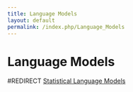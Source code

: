 ```yaml
---
title: Language Models
layout: default
permalink: /index.php/Language_Models
---
```


# Language Models

#REDIRECT [Statistical Language Models](Statistical_Language_Models)